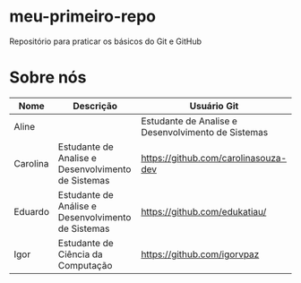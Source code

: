 # meu-primeiro-repo
Repositório para praticar os básicos do Git e GitHub

# Sobre nós

| Nome  | Descrição | Usuário Git |
| ------------- | ------------- | ------------- |
| Aline  |   | Estudante de Analise e Desenvolvimento de Sistemas  | https://github.com/Lalinealin
| Carolina  | Estudante de Analise e Desenvolvimento de Sistemas  | https://github.com/carolinasouza-dev |
| Eduardo  | Estudante de Análise e Desenvolvimento de Sistemas  | https://github.com/edukatiau/  |
| Igor  | Estudante de Ciência da Computação |  https://github.com/igorvpaz